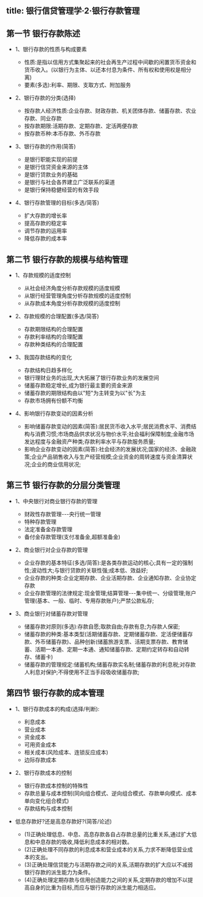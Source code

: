 title: 银行信贷管理学·2·银行存款管理
------------------------------------
<!-- zh-CN:+ -->
## 第一节 银行存款陈述

* 1、银行存款的性质与构成要素
  * 性质:是指以信用方式集聚起来的社会再生产过程中间歇的闲置货币资金和货币收入。(以银行为主体、以还本付息为条件、所有权和使用权是相分离)
  * 要素(多选):利率、期限、支取方式、附加服务

* 2、银行存款的分类(选择)
  * 按存款人经济性质:企业存款、财政存款、机关团体存款、储蓄存款、农业存款、同业存款
  * 按存款期限:活期存款、定期存款、定活两便存款
  * 按存款币种:本币存款、外币存款

* 3、银行存款的作用(简答)
  * 是银行职能实现的前提
  * 是银行信贷资金来源的主体
  * 是银行贷款业务的基础
  * 是银行与社会各界建立广泛联系的渠道
  * 是银行保持稳健经营的有效手段

* 4、银行存款管理的目标(多选/简答)
  * 扩大存款的增长率
  * 提高存款的稳定率
  * 调节存款的运用率
  * 降低存款的成本率

## 第二节 银行存款的规模与结构管理

* 1、存款规模的适度控制
  * 从社会经济角度分析存款规模的适度规模
  * 从银行经营管理角度分析存款规模的适度控制
  * 从存款成本角度分析存款规模的适度控制

* 2、存款规模的合理配置(多选/简答)
  * 存款期限结构的合理配置
  * 存款利率结构的合理配置
  * 存款种类结构的合理配置

* 3、我国存款结构的变化
  * 存款结构日趋多样化
  * 银行理财业务的出现,大大拓展了银行存款业务的发展空间
  * 储蓄存款稳定增长,成为银行最主要的资金来源
  * 储蓄存款的期限结构由以"短"为主转变为以"长"为主
  * 存款市场拥有份额不均衡

* 4、影响银行存款变动的因素分析
  * 影响储蓄存款变动的因素(简答):居民货币收入水平;居民消费水平、消费结构与消费习惯;市场商品供求状况与物价水平;社会福利保障制度;金融市场发达程度与金融资产种类;存款利率水平与存款服务质量;
  * 影响企业存款变动的因素(简答):社会经济的发展状况;国家的经济、金融政策;企业产品销售收入与生产经营规模;企业资金的周转速度与资金清算状况;企业的商业信用状况;

## 第三节 银行存款的分层分类管理

* 1、中央银行对商业银行存款的管理
  * 财政性存款管理---央行统一管理
  * 特种存款管理
  * 法定准备金存款管理
  * 备付金存款管理(支付准备金,超额准备金)

* 2、商业银行对企业存款的管理
  * 企业存款的基本特征(多选/简答):是各类存款运动的核心;具有一定的强制性;波动性大;与银行贷款的关联性强;成本低、效益好;
  * 企业存款的种类:企业定期存款、企业活期存款、企业通知存款、企业协定存款
  * 企业存款管理的法律规定:现金管理;结算管理---集中统一、分级管理;账户管理(基本、一般、临时、专用存款账户);严禁公款私存;

* 3、商业银行对储蓄存款对管理
  * 储蓄存款对原则(多选):存款自愿;取款自由;存款有息;为存款人保密;
  * 储蓄存款的种类:基本类型(活期储蓄存款、定期储蓄存款、定活便储蓄存款、外币储蓄存款)、品种创新(储蓄旅游支票、活期支票存款、教育储蓄、活期一本通、定期一本通、通知储蓄存款、定期约定转存和自动转存、储蓄卡)
  * 储蓄存款的管理规定:储蓄机构;储蓄存款实名制;储蓄存款的利息税;对存款人利息对保护;不得使用不正当手段吸收储蓄存款;

## 第四节 银行存款的成本管理

* 1、银行存款成本的构成(选择/判断):
  * 利息成本
  * 营业成本
  * 资金成本
  * 可用资金成本
  * 相关成本(风险成本、连锁反应成本)
  * 边际存款成本

* 2、银行存款成本的控制
  * 银行存款成本控制的特殊性
  * 存款总量与成本控制(同向组合模式、逆向组合模式、存款单向模式、成本单向变化组合模式)
  * 存款结构与成本控制

* 低息存款好?还是高息存款好?(简答/论述)
  * (1)正确处理低息、中息、高息存款各自占存款总量的比重关系,通过扩大低息和中息存款的吸收,降低利息成本的相对数。
  * (2)正确处理不同存款的利息成本和营业成本的关系,力求不断降低营业成本的支出。
  * (3)正确处理信贷能力与活期存款之间的关系,活期存款的扩大应以不减弱银行存款的派生能力为条件。
  * (4)正确处理定期存款与信用创造能力之间的关系,定期存款的增加不以提高自身的比重为目标,而应与银行存款的派生能力相适应。

  <!-- zh-CN:- -->
